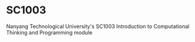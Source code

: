 # SC1003
Nanyang Technological University's SC1003 Introduction to Computational Thinking and Programming module
